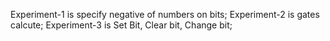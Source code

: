Experiment-1 is specify negative of numbers on bits;
Experiment-2 is gates calcute;
Experiment-3 is Set Bit, Clear bit, Change bit;
